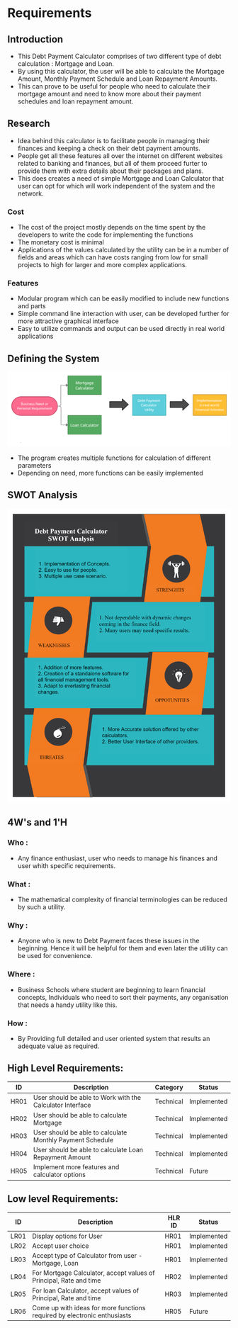 # Requirements

## Introduction
- This Debt Payment Calculator comprises of two different type of debt calculation : Mortgage and Loan.
- By using this calculator, the user will be able to calculate the Mortgage Amount, Monthly Payment Schedule and Loan Repayment Amounts.
- This can prove to be useful for people who need to calculate their mortgage amount and need to know more about their payment schedules and loan repayment amount.

## Research
- Idea behind this calculator is to facilitate people in managing their finances and keeping a check on their debt payment amounts.
- People get all these features all over the internet on different websites related to banking and finances, but all of them proceed furter to provide them with extra details about their packages and plans.
- This does creates a need of simple Mortgage and Loan Calculator that user can opt for which will work independent of the system and the network.

### Cost
*  The cost of the project mostly depends on the time spent by the developers to write the code for implementing the functions
*  The monetary cost is minimal
*  Applications of the values calculated by the utility can be in a number of fields and areas which can have costs ranging from low for small projects to high for larger and more complex applications.

### Features
*  Modular program which can be easily modified to include new functions and parts
*  Simple command line interaction with user, can be developed further for more attractive graphical interface
*  Easy to utilize commands and output can be used directly in real world applications

## Defining the System
<img src="https://github.com/RaghavTulsyan/LTTS_StepIn_MiniProject_257140/blob/main/1_Requirements/System_Architecture.jpg">

*  The program creates multiple functions for calculation of different parameters
*  Depending on need, more functions can be easily implemented

## SWOT Analysis
<img src="https://github.com/RaghavTulsyan/LTTS_StepIn_MiniProject_257140/blob/main/1_Requirements/SWOT%20Analysis.jpg">

## 4W&#39;s and 1&#39;H

### Who :
* Any finance enthusiast, user who needs to manage his finances and user whith specific requirements.

### What :
* The mathematical complexity of financial terminologies can be reduced by such a utility.

### Why :
* Anyone who is new to Debt Payment faces these issues in the beginning. Hence it will be helpful for them and even later the utility can be used for convenience.

### Where :
* Business Schools where student are beginning to learn financial concepts, Individuals who need to sort their payments, any organisation that needs a handy utility like this.

### How :
* By Providing full detailed and user oriented system that results an adequate value as required.

## High Level Requirements:

| ID   | Description                                                       | Category  |    Status   |
|------|-------------------------------------------------------------------|-----------|-------------|
| HR01 | User should be able to Work with the Calculator Interface         | Technical | Implemented |
| HR02 | User should be able to calculate Mortgage                         | Technical | Implemented |
| HR03 | User should be able to calculate Monthly Payment Schedule         | Technical | Implemented |
| HR04 | User should be able to calculate Loan Repayment Amount            | Technical | Implemented |
| HR05 | Implement more features and calculator options                    | Technical |   Future    |


##  Low level Requirements:
| ID   | Description                                                              | HLR ID |   Status    |
|------|--------------------------------------------------------------------------|--------|-------------|
| LR01 | Display options for User                                                 | HR01   | Implemented |
| LR02 | Accept user choice                                                       | HR01   | Implemented |
| LR03 | Accept type of Calculator from user -  Mortgage, Loan                    | HR01   | Implemented |
| LR04 | For Mortgage Calculator, accept values of Principal, Rate and time       | HR02   | Implemented |
| LR05 | For loan Calculator, accept values of Principal, Rate and time           | HR03   | Implemented |
| LR06 | Come up with ideas for more functions required by electronic enthusiasts | HR05   | Future      |
